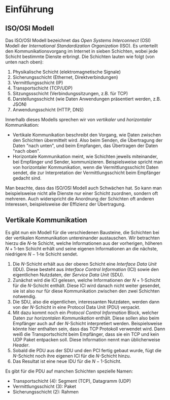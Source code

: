 # Einführung

## ISO/OSI Modell

Das ISO/OSI Modell bezeichnet das *Open Systems Interconnect* (OSI) Modell der
*International Standardization Organization* (ISO). Es unterteilt den
Kommunikationsvorgang im Internet in sieben Schichten, wobei jede Schicht
bestimmte Dienste erbringt. Die Schichten lauten wie folgt (von unten nach oben):

1. Physikalische Schicht (elektromagnetische Signale)
2. Sicherungsschicht (Ethernet, Direktverbindungen)
3. Vermittlungsschicht (IP)
4. Transportschicht (TCP/UDP)
5. Sitzungssschicht (Verbindungssitzungen, z.B. für TCP)
6. Darstellungsschicht (wie Daten Anwendungen präsentiert werden, z.B. JSON)
7. Anwendungsschicht (HTTP, DNS)

Innerhalb dieses Modells sprechen wir von *vertikaler* und *horizontaler*
Kommunikation:

* Vertikale Kommunikation beschreibt den Vorgang, wie Daten zwischen den
  Schichten übermittelt wird. Also beim Senden, die Übertragung der Daten "nach
  unten", und beim Empfangen, das Übertragen der Daten "nach oben".
* Horizontale Kommunikation meint, wie Schichten jeweils miteinander, bei
  Empfänger und Sender, kommunizieren. Beispielsweise spricht man von
  horizontaler Kommunikation, wenn die Vermittlungsschicht Daten sendet, die
  zur Interpretation der Vermittlungsschicht beim Empfänger gedacht sind.

Man beachte, dass das ISO/OSI Modell auch Schwächen hat. So kann man
beispielsweise nicht alle Dienste nur einer Schicht zuordnen, sondern oft
mehreren. Auch widerspricht die Anordnung der Schichten oft anderen Interessen,
beispielsweise der Effizienz der Übertragung.

## Vertikale Kommunikation

Es gibt nun ein Modell für die verschiedenen Bausteine, die Schichten bei der
vertikalen Kommunikation untereinander austauschen. Wir betrachten hierzu die
$N$-te Schicht, welche Informationen aus der vorherigen, höheren $N+1$-ten
Schicht erhält und seine eigenen Informationen an die nächste, niedrigere
$N-1$-te Schicht sendet.

1. Die $N$-Schicht erhält aus der oberen Schicht eine *Interface Data Unit*
   (IDU). Diese besteht aus *Interface Control Information* (ICI) sowie den
   eigentlichen Nutzdaten, der *Service Data Unit* (SDU).
2. Zunächst wird die ICI gelesen, welche Informationen der $N+1$-Schicht für die
   $N$-Schicht enthält. Diese ICI wird danach nicht weiter gesendet, sie ist
   also nur für diese Kommunikation zwischen den zwei Schichten notwendig.
3. Die SDU, also die eigentlichen, interessanten Nutzdaten, werden dann von der
   $N$-Schicht in eine Protocol Data Unit (PDU) verpackt.
4. Mit dazu kommt noch ein *Protocol Control Information* Block,
welcher Daten zur *horizontalen Kommunikation* enthält. Diese sollen also beim
Empfänger auch auf der $N$-Schicht interpretiert werden. Beispielsweise könnte
hier enthalten sein, dass das TCP Protokoll verwendet wird. Dann weiß die
Transportschicht beim Empfänger, dass sie ein TCP und kein UDP Paket entpacken
soll. Diese Information nennt man üblicherweise *Header*.
5. Sobald die PDU aus der SDU und den PCI fertig gebaut wurde, fügt die
   $N$-Schicht noch ihre eigenen ICI für die $N$-Schicht hinzu.
6. Das Resultat ist eine neue IDU für die $N-1$-Schicht.

Es gibt für die PDU auf manchen Schichten spezielle Namen:

* Transportschicht (4): Segment (TCP), Datagramm (UDP)
* Vermittlungsschicht (3): Paket
* Sicherungsschicht (2): Rahmen
